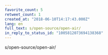 ```yaml
---
favorite_count: 5
retweet_count: 1
created_at: "2018-06-10T14:17:43.000Z"
lang: en
full_text: s/open-source/open-air/
in_reply_to_status_id: "1005812073694138368"
---
```


s/open-source/open-air/
